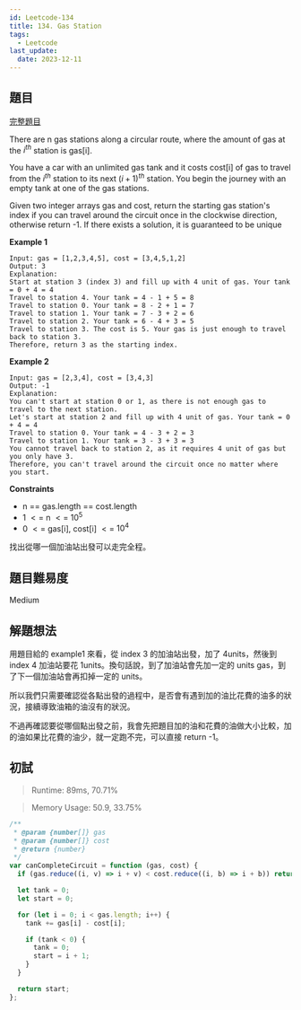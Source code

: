 ```yaml
---
id: Leetcode-134
title: 134. Gas Station
tags:
  - Leetcode
last_update:
  date: 2023-12-11
---
```


## 題目

[完整題目](https://leetcode.com/problems/gas-station/description/)

There are n gas stations along a circular route, where the amount of gas at the $i^{th}$ station is gas[i].

You have a car with an unlimited gas tank and it costs cost[i] of gas to travel from the $i^{th}$ station to its next $(i + 1)^{th}$ station. You begin the journey with an empty tank at one of the gas stations.

Given two integer arrays gas and cost, return the starting gas station's index if you can travel around the circuit once in the clockwise direction, otherwise return -1. If there exists a solution, it is guaranteed to be unique

**Example 1**

```
Input: gas = [1,2,3,4,5], cost = [3,4,5,1,2]
Output: 3
Explanation:
Start at station 3 (index 3) and fill up with 4 unit of gas. Your tank = 0 + 4 = 4
Travel to station 4. Your tank = 4 - 1 + 5 = 8
Travel to station 0. Your tank = 8 - 2 + 1 = 7
Travel to station 1. Your tank = 7 - 3 + 2 = 6
Travel to station 2. Your tank = 6 - 4 + 3 = 5
Travel to station 3. The cost is 5. Your gas is just enough to travel back to station 3.
Therefore, return 3 as the starting index.
```

**Example 2**

```
Input: gas = [2,3,4], cost = [3,4,3]
Output: -1
Explanation:
You can't start at station 0 or 1, as there is not enough gas to travel to the next station.
Let's start at station 2 and fill up with 4 unit of gas. Your tank = 0 + 4 = 4
Travel to station 0. Your tank = 4 - 3 + 2 = 3
Travel to station 1. Your tank = 3 - 3 + 3 = 3
You cannot travel back to station 2, as it requires 4 unit of gas but you only have 3.
Therefore, you can't travel around the circuit once no matter where you start.
```

**Constraints**

- n == gas.length == cost.length
- 1 $<=$ n $<=$ $10^5$
- 0 $<=$ gas[i], cost[i] $<=$ $10^4$

找出從哪一個加油站出發可以走完全程。

## 題目難易度

Medium

## 解題想法

用題目給的 example1 來看，從 index 3 的加油站出發，加了 4units，然後到 index 4 加油站要花 1units。換句話說，到了加油站會先加一定的 units gas，到了下一個加油站會再扣掉一定的 units。

所以我們只需要確認從各點出發的過程中，是否會有遇到加的油比花費的油多的狀況，接續導致油箱的油沒有的狀況。

不過再確認要從哪個點出發之前，我會先把題目加的油和花費的油做大小比較，加的油如果比花費的油少，就一定跑不完，可以直接 return -1。

## 初試

> Runtime: 89ms, 70.71%

> Memory Usage: 50.9, 33.75%

```javascript
/**
 * @param {number[]} gas
 * @param {number[]} cost
 * @return {number}
 */
var canCompleteCircuit = function (gas, cost) {
  if (gas.reduce((i, v) => i + v) < cost.reduce((i, b) => i + b)) return -1;

  let tank = 0;
  let start = 0;

  for (let i = 0; i < gas.length; i++) {
    tank += gas[i] - cost[i];

    if (tank < 0) {
      tank = 0;
      start = i + 1;
    }
  }

  return start;
};
```
